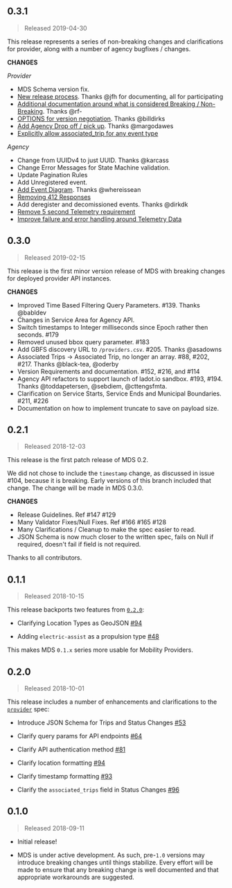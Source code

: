 ## 0.3.1

> Released 2019-04-30

This release represents a series of non-breaking changes and clarifications for provider, along with a number of agency bugfixes / changes. 

**CHANGES**

*_Provider_*
* MDS Schema version fix.
* [New release process](https://github.com/CityOfLosAngeles/mobility-data-specification/pull/264). Thanks @jfh for documenting, all for participating 
* [Additional documentation around what is considered Breaking / Non-Breaking](https://github.com/CityOfLosAngeles/mobility-data-specification/pull/295). Thanks @rf-
* [OPTIONS for version negotiation](https://github.com/CityOfLosAngeles/mobility-data-specification/pull/293). Thanks @billdirks
* [Add Agency Drop off / pick up](https://github.com/CityOfLosAngeles/mobility-data-specification/pull/291). Thanks @margodawes 
* [Explicitly allow associated_trip for any event type](https://github.com/CityOfLosAngeles/mobility-data-specification/pull/297)

*_Agency_*
* Change from UUIDv4 to just UUID. Thanks @karcass
* Change Error Messages for State Machine validation. 
* Update Pagination Rules 
* Add Unregistered event. 
* [Add Event Diagram](https://github.com/CityOfLosAngeles/mobility-data-specification/pull/258). Thanks @whereissean
* [Removing 412 Responses](https://github.com/CityOfLosAngeles/mobility-data-specification/pull/258)
* Add deregister and decomissioned events. Thanks @dirkdk 
* [Remove 5 second Telemetry requirement](https://github.com/CityOfLosAngeles/mobility-data-specification/pull/261)
* [Improve failure and error handling around Telemetry Data](https://github.com/CityOfLosAngeles/mobility-data-specification/pull/290)

## 0.3.0 

> Released 2019-02-15

This release is the first minor version release of MDS with breaking changes for deployed provider API instances. 

**CHANGES** 

* Improved Time Based Filtering Query Parameters. #139. Thanks @babldev 
* Changes in Service Area for Agency API. 
* Switch timestamps to Integer milliseconds since Epoch rather then seconds. #179
* Removed unused bbox query parameter. #183
* Add GBFS discovery URL to `/providers.csv`. #205. Thanks @asadowns
* Associated Trips -> Associated Trip, no longer an array. #88, #202, #217. Thanks @black-tea, @oderby
* Version Requirements and documentation. #152, #216, and #114 
* Agency API refactors to support launch of ladot.io sandbox. #193, #194. Thanks @toddapetersen, @sebdiem, @cttengsfmta. 
* Clarification on Service Starts, Service Ends and Municipal Boundaries. #211, #226 
* Documentation on how to implement truncate to save on payload size. 

## 0.2.1

> Released 2018-12-03

This release is the first patch release of MDS 0.2. 

We did not chose to include the `timestamp` change, as discussed in issue #104, because it is breaking. Early versions of this branch included that change. The change will be made in MDS 0.3.0. 

**CHANGES**

* Release Guidelines. Ref  #147 #129 
* Many Validator Fixes/Null Fixes. Ref #166 #165 #128 
* Many Clarifications / Cleanup to make the spec easier to read. 
* JSON Schema is now much closer to the written spec, fails on Null if required, doesn't fail if field is not required. 

Thanks to all contributors. 

## 0.1.1

> Released 2018-10-15

This release backports two features from [`0.2.0`](https://github.com/CityOfLosAngeles/mobility-data-specification/releases/tag/0.2.0):

* Clarifying Location Types as GeoJSON [#94](https://github.com/CityOfLosAngeles/mobility-data-specification/pull/94)

* Adding `electric-assist` as a propulsion type [#48](https://github.com/CityOfLosAngeles/mobility-data-specification/pull/48)

This makes MDS `0.1.x` series more usable for Mobility Providers.

## 0.2.0

> Released 2018-10-01

This release includes a number of enhancements and clarifications to the [`provider`][provider] spec:

* Introduce JSON Schema for Trips and Status Changes [#53](https://github.com/CityOfLosAngeles/mobility-data-specification/pull/53)

* Clarify query params for API endpoints [#64](https://github.com/CityOfLosAngeles/mobility-data-specification/pull/64)

* Clarify API authentication method [#81](https://github.com/CityOfLosAngeles/mobility-data-specification/pull/81)

* Clarify location formatting [#94](https://github.com/CityOfLosAngeles/mobility-data-specification/pull/94)

* Clarify timestamp formatting [#93](https://github.com/CityOfLosAngeles/mobility-data-specification/pull/93)

* Clarify the `associated_trips` field in Status Changes [#96](https://github.com/CityOfLosAngeles/mobility-data-specification/pull/96)

## 0.1.0

> Released 2018-09-11

* Initial release!

* MDS is under active development. As such, pre-`1.0` versions may introduce breaking changes until things stabilize. Every effort will be made to ensure that any breaking change is well documented and that appropriate workarounds are suggested.

[provider]: https://github.com/CityOfLosAngeles/mobility-data-specification/tree/master/provider
